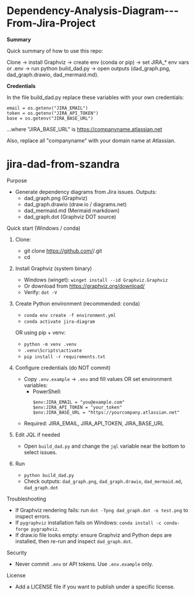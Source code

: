 # Dependency-Analysis-Diagram---From-Jira-Project

**Summary**

Quick summary of how to use this repo:

Clone → install Graphviz → create env (conda or pip) → set JIRA_* env vars or .env → run python build_dad.py → open outputs (dad_graph.png, dad_graph.drawio, dad_mermaid.md).


**Credentials**

In the file build_dad.py replace these variables with your own credentials:

    email = os.getenv("JIRA_EMAIL")
    token = os.getenv("JIRA_API_TOKEN")
    base = os.getenv("JIRA_BASE_URL")

...where "JIRA_BASE_URL" is https://companyname.atlassian.net

Also, replace all "companyname" with your domain name at Atlassian.







# jira-dad-from-szandra

Purpose
- Generate dependency diagrams from Jira issues. Outputs:
  - dad_graph.png (Graphviz)
  - dad_graph.drawio (draw.io / diagrams.net)
  - dad_mermaid.md (Mermaid markdown)
  - dad_graph.dot (Graphviz DOT source)

Quick start (Windows / conda)
1. Clone:
   - git clone https://github.com/<OWNER>/<REPO>.git
   - cd <REPO>

2. Install Graphviz (system binary)
   - Windows (winget): `winget install --id Graphviz.Graphviz`
   - Or download from https://graphviz.org/download/
   - Verify: `dot -V`

3. Create Python environment (recommended: conda)
   - `conda env create -f environment.yml`
   - `conda activate jira-diagram`

   OR using pip + venv:
   - `python -m venv .venv`
   - `.venv\Scripts\activate`
   - `pip install -r requirements.txt`

4. Configure credentials (do NOT commit)
   - Copy `.env.example` → `.env` and fill values OR set environment variables:
     - PowerShell:
       ```
       $env:JIRA_EMAIL = "you@example.com"
       $env:JIRA_API_TOKEN = "your_token"
       $env:JIRA_BASE_URL = "https://yourcompany.atlassian.net"
       ```
   - Required: JIRA_EMAIL, JIRA_API_TOKEN, JIRA_BASE_URL

5. Edit JQL if needed
   - Open `build_dad.py` and change the `jql` variable near the bottom to select issues.

6. Run
   - `python build_dad.py`
   - Check outputs: `dad_graph.png`, `dad_graph.drawio`, `dad_mermaid.md`, `dad_graph.dot`

Troubleshooting
- If Graphviz rendering fails: run `dot -Tpng dad_graph.dot -o test.png` to inspect errors.
- If `pygraphviz` installation fails on Windows: `conda install -c conda-forge pygraphviz`.
- If draw.io file looks empty: ensure Graphviz and Python deps are installed, then re-run and inspect `dad_graph.dot`.

Security
- Never commit `.env` or API tokens. Use `.env.example` only.

License
- Add a LICENSE file if you want to publish under a specific license.
